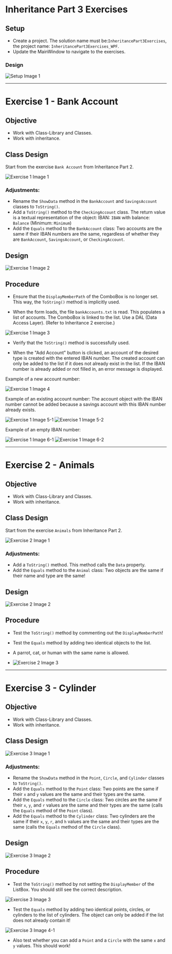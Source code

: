 ﻿# Inheritance Part 3 Exercises

## Setup
- Create a project. The solution name must be:`InheritancePart3Exercises`, the project name: `InheritancePart3Exercises_WPF`.
- Update the MainWindow to navigate to the exercises.

### Design

![Setup Image 1](./Screenshots/Setup_1.png)

---

# Exercise 1 - Bank Account

## Objective
- Work with Class-Library and Classes.
- Work with inheritance.

## Class Design

Start from the exercise `Bank Account` from Inheritance Part 2.

![Exercise 1 Image 1](./Screenshots/Exercise_1_Situation_1.png)

### Adjustments:
- Rename the `ShowData` method in the `BankAccount` and `SavingsAccount` classes to `ToString()`.
- Add a `ToString()` method to the `CheckingAccount` class. The return value is a textual representation of the object:
IBAN: `IBAN` with balance: `Balance` (Minimum: `Minimum`)
- Add the `Equals` method to the `BankAccount` class: Two accounts are the same if their IBAN numbers are the same, regardless of whether they are `BankAccount`, `SavingsAccount`, or `CheckingAccount`.

## Design

![Exercise 1 Image 2](./Screenshots/Exercise_1_Situation_2.png)

## Procedure
- Ensure that the `DisplayMemberPath` of the ComboBox is no longer set. This way, the `ToString()` method is implicitly used.

- When the form loads, the file `bankAccounts.txt` is read. This populates a list of accounts. The ComboBox is linked to the list. Use a DAL (Data Access Layer). (Refer to Inheritance 2 exercise.)

![Exercise 1 Image 3](./Screenshots/Exercise_1_Situation_3.png)

- Verify that the `ToString()` method is successfully used.

- When the "Add Account" button is clicked, an account of the desired type is created with the entered IBAN number. The created account can only be added to the list if it does not already exist in the list. If the IBAN number is already added or not filled in, an error message is displayed.

Example of a new account number:

![Exercise 1 Image 4](./Screenshots/Exercise_1_Situation_4.png)

Example of an existing account number: The account object with the IBAN number cannot be added because a savings account with this IBAN number already exists.

![Exercise 1 Image 5-1](./Screenshots/Exercise_1_Situation_5-1.png) ![Exercise 1 Image 5-2](./Screenshots/Exercise_1_Situation_5-2.png)

Example of an empty IBAN number:

![Exercise 1 Image 6-1](./Screenshots/Exercise_1_Situation_6-1.png) ![Exercise 1 Image 6-2](./Screenshots/Exercise_1_Situation_6-2.png)

---

# Exercise 2 - Animals

## Objective
- Work with Class-Library and Classes.
- Work with inheritance.

## Class Design

Start from the exercise `Animals` from Inheritance Part 2.

![Exercise 2 Image 1](./Screenshots/Exercise_2_Situation_1.png)

### Adjustments:
- Add a `ToString()` method. This method calls the `Data` property.
- Add the `Equals` method to the `Animal` class: Two objects are the same if their name and type are the same!

## Design

![Exercise 2 Image 2](./Screenshots/Exercise_2_Situation_2.png)

## Procedure
- Test the `ToString()` method by commenting out the `DisplayMemberPath`!
- Test the `Equals` method by adding two identical objects to the list.
- A parrot, cat, or human with the same name is allowed.

- ![Exercise 2 Image 3](./Screenshots/Exercise_2_Situation_3.png)

---

# Exercise 3 - Cylinder

## Objective
- Work with Class-Library and Classes.
- Work with inheritance.

## Class Design

![Exercise 3 Image 1](./Screenshots/Exercise_3_Situation_1.png)

### Adjustments:
- Rename the `ShowData` method in the `Point`, `Circle`, and `Cylinder` classes to `ToString()`.
- Add the `Equals` method to the `Point` class: Two points are the same if their `x` and `y` values are the same and their types are the same.
- Add the `Equals` method to the `Circle` class: Two circles are the same if their `x`, `y`, and `r` values are the same and their types are the same (calls the `Equals` method of the `Point` class).
- Add the `Equals` method to the `Cylinder` class: Two cylinders are the same if their `x`, `y`, `r`, and `h` values are the same and their types are the same (calls the `Equals` method of the `Circle` class).

## Design

![Exercise 3 Image 2](./Screenshots/Exercise_3_Situation_2.png)

## Procedure
- Test the `ToString()` method by not setting the `DisplayMember` of the ListBox. You should still see the correct description.

![Exercise 3 Image 3](./Screenshots/Exercise_3_Situation_3.png)

- Test the `Equals` method by adding two identical points, circles, or cylinders to the list of cylinders. The object can only be added if the list does not already contain it!

![Exercise 3 Image 4-1](./Screenshots/Exercise_3_Situation_4.png)

- Also test whether you can add a `Point` and a `Circle` with the same `x` and `y` values. This should work!
